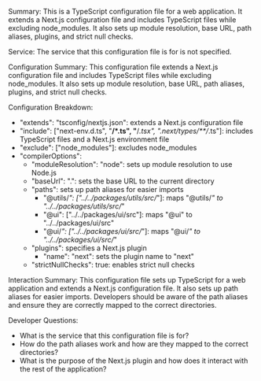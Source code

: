 Summary:
This is a TypeScript configuration file for a web application. It extends a Next.js configuration file and includes TypeScript files while excluding node_modules. It also sets up module resolution, base URL, path aliases, plugins, and strict null checks.

Service:
The service that this configuration file is for is not specified.

Configuration Summary:
This configuration file extends a Next.js configuration file and includes TypeScript files while excluding node_modules. It also sets up module resolution, base URL, path aliases, plugins, and strict null checks.

Configuration Breakdown:
- "extends": "tsconfig/nextjs.json": extends a Next.js configuration file
- "include": ["next-env.d.ts", "**/*.ts", "**/*.tsx", ".next/types/**/*.ts"]: includes TypeScript files and a Next.js environment file
- "exclude": ["node_modules"]: excludes node_modules
- "compilerOptions":
  - "moduleResolution": "node": sets up module resolution to use Node.js
  - "baseUrl": ".": sets the base URL to the current directory
  - "paths": sets up path aliases for easier imports
    - "@utils/*": ["../../packages/utils/src/*"]: maps "@utils/*" to "../../packages/utils/src/*"
    - "@ui": ["../../packages/ui/src"]: maps "@ui" to "../../packages/ui/src"
    - "@ui/*": ["../../packages/ui/src/*"]: maps "@ui/*" to "../../packages/ui/src/*"
  - "plugins": specifies a Next.js plugin
    - "name": "next": sets the plugin name to "next"
  - "strictNullChecks": true: enables strict null checks

Interaction Summary:
This configuration file sets up TypeScript for a web application and extends a Next.js configuration file. It also sets up path aliases for easier imports. Developers should be aware of the path aliases and ensure they are correctly mapped to the correct directories.

Developer Questions:
- What is the service that this configuration file is for?
- How do the path aliases work and how are they mapped to the correct directories?
- What is the purpose of the Next.js plugin and how does it interact with the rest of the application?